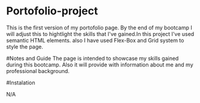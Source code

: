 # Portofolio-project

This is the first version of my portofolio page. By the end of my bootcamp I will adjust this to hightlight the skills that I've gained.In this project I've used semantic HTML elements. also I have used Flex-Box and Grid system to style the page.

#Notes and Guide
The page is intended to showcase my skills gained during this bootcamp. Also it will provide with information about me and my professional background.

#Instalation

N/A
